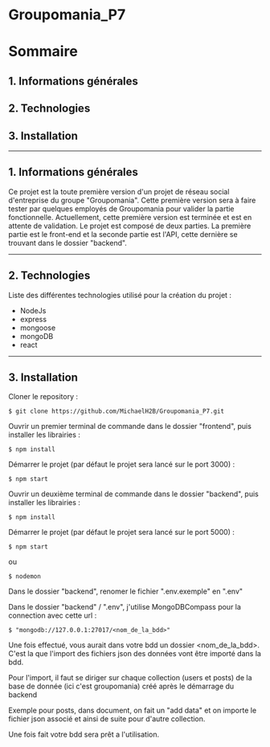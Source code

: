 # Groupomania_P7

# Sommaire
## 1. Informations générales
## 2. Technologies
## 3. Installation

---
## 1. Informations générales
Ce projet est la toute première version d'un projet de réseau social d'entreprise du groupe "Groupomania". Cette première version sera à faire tester par quelques employés de Groupomania pour valider la partie fonctionnelle. Actuellement, cette première version est terminée et est en attente de validation.
Le projet est composé de deux parties. La première partie est le front-end et la seconde partie est l'API, cette dernière se trouvant dans le dossier "backend".

---
## 2. Technologies
Liste des différentes technologies utilisé pour la création du projet :
* NodeJs
* express
* mongoose
* mongoDB
* react

---
## 3. Installation
Cloner le repository :

    $ git clone https://github.com/MichaelH2B/Groupomania_P7.git

Ouvrir un premier terminal de commande dans le dossier "frontend", puis installer les librairies :

    $ npm install

Démarrer le projet (par défaut le projet sera lancé sur le port 3000) :

    $ npm start

Ouvrir un deuxième terminal de commande dans le dossier "backend", puis installer les librairies :

    $ npm install

Démarrer le projet (par défaut le projet sera lancé sur le port 5000) :

    $ npm start 
ou 

    $ nodemon

Dans le dossier "backend", renomer le fichier ".env.exemple" en ".env" 

Dans le dossier "backend" / ".env", j'utilise MongoDBCompass pour la connection avec cette url :

    $ "mongodb://127.0.0.1:27017/<nom_de_la_bdd>"   

Une fois effectué, vous aurait dans votre bdd un dossier <nom_de_la_bdd>. C'est la que l'import des fichiers json des données vont être importé dans la bdd.

Pour l'import, il faut se diriger sur chaque collection (users et posts) de la base de donnée (ici c'est groupomania) créé après le démarrage du backend

Exemple pour posts, dans document, on fait un "add data" et on importe le fichier json associé et ainsi de suite pour d'autre collection.

Une fois fait votre bdd sera prêt a l'utilisation.




